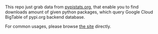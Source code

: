 This repo just grab data from [pypistats.org](https://pypistats.org), that enable you to find downloads amount of given python packages, which query Google Cloud BigTable of pypi.org backend database.

For common usages, please browse [the site](https://pypistats.org) directly.
